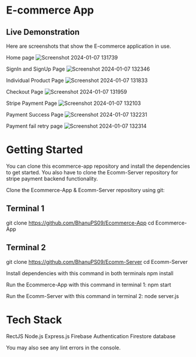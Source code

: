 # E-commerce App

## Live Demonstration
Here are screenshots that show the E-commerce application in use.


Home page
![Screenshot 2024-01-07 131739](https://github.com/BhanuPS09/Ecommerce-App/assets/130682945/3041b2a8-c2b0-4423-90fd-384c84552b8d)

SignIn and SignUp Page
![Screenshot 2024-01-07 132346](https://github.com/BhanuPS09/Ecommerce-App/assets/130682945/d76d17b7-7477-4cf1-b6cf-9494b5d6353f)

Individual Product Page
![Screenshot 2024-01-07 131833](https://github.com/BhanuPS09/Ecommerce-App/assets/130682945/2129b1b7-8639-480b-bf65-63db045e8e35)

Checkout Page
![Screenshot 2024-01-07 131959](https://github.com/BhanuPS09/Ecommerce-App/assets/130682945/e7d7acfd-827e-4c0a-ab4d-21c126c4ccbf)

Stripe Payment Page
![Screenshot 2024-01-07 132103](https://github.com/BhanuPS09/Ecommerce-App/assets/130682945/5ad30f6b-dddb-492a-88c2-495676256410)

Payment Success Page
![Screenshot 2024-01-07 132231](https://github.com/BhanuPS09/Ecommerce-App/assets/130682945/48f7a4b7-2a17-44b3-b52b-983dafbb4922)

Payment fail retry page
![Screenshot 2024-01-07 132314](https://github.com/BhanuPS09/Ecommerce-App/assets/130682945/723630ab-41f8-4d34-9624-e9f89989375b)

# Getting Started
You can clone this ecommerce-app repository and install the dependencies to get started.
You also have to clone the Ecomm-Server repository for stripe payment backend functionality.

Clone the Ecommerce-App  & Ecomm-Server repository using git:
## Terminal 1
git clone https://github.com/BhanuPS09/Ecommerce-App
cd Ecommerce-App

## Terminal 2
git clone https://github.com/BhanuPS09/Ecomm-Server
cd Ecomm-Server

Install dependencies with this command in both terminals
npm install

Run the Ecommerce-App with this command in terminal 1:
npm start

Run the Ecomm-Server with this command in terminal 2:
node server.js


# Tech Stack
 RectJS
 Node.js
 Express.js
 Firebase Authentication
 Firestore database


You may also see any lint errors in the console.




